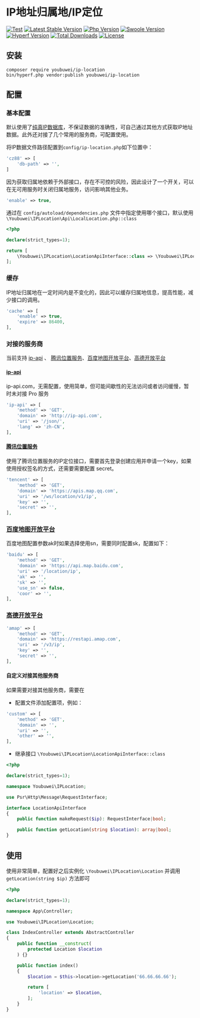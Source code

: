 # IP地址归属地/IP定位

[![Test](https://github.com/youbuwei/ip-location/actions/workflows/test.yml/badge.svg)](https://github.com/youbuwei/ip-location/actions/workflows/test.yml)
[![Latest Stable Version](http://poser.pugx.org/youbuwei/ip-location/v)](https://packagist.org/packages/youbuwei/ip-location)
[![Php Version](https://img.shields.io/badge/php-%3E=8.0-brightgreen.svg?maxAge=2592000)](https://www.php.net)
[![Swoole Version](https://img.shields.io/badge/swoole-%3E=4.5-brightgreen.svg?maxAge=2592000)](https://github.com/swoole/swoole-src)
[![Hyperf Version](https://img.shields.io/badge/Hyperf-%3E=3.0-brightgreen.svg?maxAge=2592000)](https://github.com/hyperf/hyperf)
[![Total Downloads](http://poser.pugx.org/youbuwei/ip-location/downloads)](https://packagist.org/packages/youbuwei/ip-location)
[![License](https://img.shields.io/github/license/youbuwei/ip-location.svg?maxAge=2592000)](https://github.com/youbuwei/ip-location/blob/master/LICENSE)

## 安装
```
composer require youbuwei/ip-location
bin/hyperf.php vendor:publish youbuwei/ip-location
```

## 配置

### 基本配置
默认使用了[纯真IP数据库](https://github.com/youbuwei/ip-location/releases/download/0.1.0/ip.txt)，不保证数据的准确性，可自己通过其他方式获取IP地址数据。此外还对接了几个常用的服务商，可配置使用。

将IP数据文件路径配置到`config/ip-location.php`如下位置中：
```php
'cz88' => [
    'db-path' => '',
]
```

因为获取归属地依赖于外部接口，存在不可控的风险，因此设计了一个开关，可以在无可用服务时关闭归属地服务，访问影响其他业务。
```php
'enable' => true,
```

通过在 ```config/autoload/dependencies.php``` 文件中指定使用哪个接口，默认使用 ```\Youbuwei\IPLocation\Api\LocalLocation.php::class```
```php
<?php

declare(strict_types=1);

return [
    \Youbuwei\IPLocation\LocationApiInterface::class => \Youbuwei\IPLocation\Api\TencentLocation::class,
];

```

### 缓存
IP地址归属地在一定时间内是不变化的，因此可以缓存归属地信息，提高性能，减少接口的调用。
```php
'cache' => [
    'enable' => true,
    'expire' => 86400,
],
```

### 对接的服务商
当前支持 [ip-api](https://ip-api.com/) 、 [腾讯位置服务](https://lbs.qq.com/)、[百度地图开放平台](https://lbs.baidu.com/)、[高德开放平台](https://lbs.amap.com/)

#### [ip-api](https://ip-api.com/)
ip-api.com，无需配置，使用简单，但可能间歇性的无法访问或者访问缓慢，暂时未对接 Pro 服务
```php
'ip-api' => [
    'method' => 'GET',
    'domain' => 'http://ip-api.com',
    'uri' => '/json/',
    'lang' => 'zh-CN',
],
```

#### [腾讯位置服务](https://lbs.qq.com/)
使用了腾讯位置服务的IP定位接口，需要首先登录创建应用并申请一个key，如果使用授权签名的方式，还需要需要配置 secret。
```php
'tencent' => [
    'method' => 'GET',
    'domain' => 'https://apis.map.qq.com',
    'uri' => '/ws/location/v1/ip',
    'key' => '',
    'secret' => '',
],
```

### [百度地图开放平台](https://lbs.baidu.com/)
百度地图配置参数ak时如果选择使用sn，需要同时配置sk，配置如下：
```php
'baidu' => [
    'method' => 'GET',
    'domain' => 'https://api.map.baidu.com',
    'uri' => '/location/ip',
    'ak' => '',
    'sk' => '',
    'use_sn' => false,
    'coor' => '',
],
```

### [高德开放平台](https://lbs.amap.com/)
```php
'amap' => [
    'method' => 'GET',
    'domain' => 'https://restapi.amap.com',
    'uri' => '/v3/ip',
    'key' => '',
    'secret' => '',
],
```

#### 自定义对接其他服务商
如果需要对接其他服务商，需要在
- 配置文件添加配置项，例如：
```php
'custom' => [
    'method' => 'GET',
    'domain' => '',
    'uri' => '',
    'other' => '',
],
```

- 继承接口 ```\Youbuwei\IPLocation\LocationApiInterface::class```
```php
<?php

declare(strict_types=1);

namespace Youbuwei\IPLocation;

use Psr\Http\Message\RequestInterface;

interface LocationApiInterface
{
    public function makeRequest($ip): RequestInterface|bool;

    public function getLocation(string $location): array|bool;
}
```

## 使用
使用非常简单，配置好之后实例化 ```\Youbuwei\IPLocation\Location``` 并调用 ```getLocation(string $ip)``` 方法即可
```php
<?php

declare(strict_types=1);

namespace App\Controller;

use Youbuwei\IPLocation\Location;

class IndexController extends AbstractController
{
    public function __construct(
        protected Location $location
    ) {}

    public function index()
    {
        $location = $this->location->getLocation('66.66.66.66');

        return [
            'location' => $location,
        ];
    }
}
```